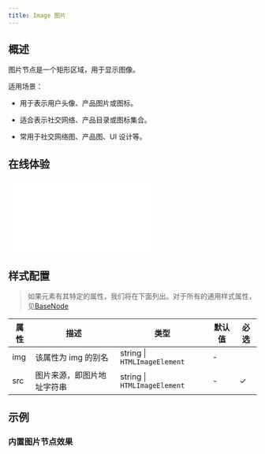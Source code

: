 ```yaml
---
title: Image 图片
---
```


## 概述

图片节点是一个矩形区域，用于显示图像。

适用场景：

- 用于表示用户头像、产品图片或图标。

- 适合表示社交网络、产品目录或图标集合。

- 常用于社交网络图、产品图、UI 设计等。

## 在线体验

<embed src="@/common/api/elements/nodes/image.md"></embed>

## 样式配置

> 如果元素有其特定的属性，我们将在下面列出。对于所有的通用样式属性，见[BaseNode](./BaseNode.zh.md)

| 属性 | 描述                       | 类型                             | 默认值 | 必选 |
| ---- | -------------------------- | -------------------------------- | ------ | ---- |
| img  | 该属性为 img 的别名        | string &#124; `HTMLImageElement` | -      |      |
| src  | 图片来源，即图片地址字符串 | string &#124; `HTMLImageElement` | -      | ✓    |

## 示例

### 内置图片节点效果

<Playground path="element/node/demo/image.js" rid="default-image-node"></Playground>
